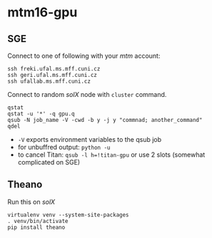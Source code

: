 # mtm16-gpu

## SGE

Connect to one of following with your *mtm* account:

```
ssh freki.ufal.ms.mff.cuni.cz
ssh geri.ufal.ms.mff.cuni.cz
ssh ufallab.ms.mff.cuni.cz
```

Connect to random *solX* node with `cluster` command.

```
qstat
qstat -u '*' -q gpu.q
qsub -N job_name -V -cwd -b y -j y "commnad; another_command"
qdel
```

- `-V` exports environment variables to the qsub job
- for unbuffred output: `python -u`
- to cancel Titan: `qsub -l h=!titan-gpu` or use 2 slots (somewhat complicated on SGE)

## Theano

Run this on *solX*

```
virtualenv venv --system-site-packages
. venv/bin/activate
pip install theano
```
